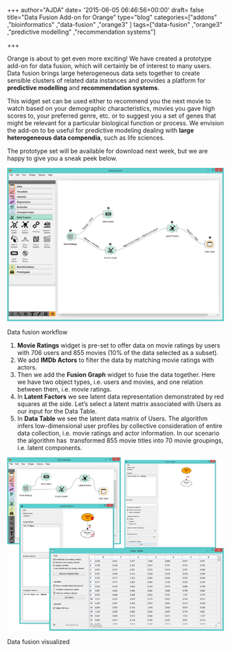+++
author="AJDA"
date= '2015-06-05 06:46:56+00:00'
draft= false
title="Data Fusion Add-on for Orange"
type="blog"
categories=["addons" ,"bioinformatics" ,"data-fusion" ,"orange3" ]
tags=["data-fusion" ,"orange3" ,"predictive modelling" ,"recommendation systems"]

+++

Orange is about to get even more exciting! We have created a prototype add-on for data fusion, which will certainly be of interest to many users. Data fusion brings large heterogeneous data sets together to create sensible clusters of related data instances and provides a platform for **predictive modelling** and **recommendation systems**.

This widget set can be used either to recommend you the next movie to watch based on your demographic characteristics, movies you gave high scores to, your preferred genre, etc. or to suggest you a set of genes that might be relevant for a particular biological function or process. We envision the add-on to be useful for predictive modeling dealing with **large heterogeneous data compendia**, such as life sciences.

The prototype set will be available for download next week, but we are happy to give you a sneak peek below.

![](/images/2015/06/data-fusion-example-workflow-stamped.png)

Data fusion workflow


1. **Movie Ratings** widget is pre-set to offer data on movie ratings by users with 706 users and 855 movies (10% of the data selected as a subset).
2. We add **IMDb Actors** to filter the data by matching movie ratings with actors.
3. Then we add the **Fusion Graph** widget to fuse the data together. Here we have two object types, i.e. users and movies, and one relation between them, i.e. movie ratings.
4. In **Latent Factors** we see latent data representation demonstrated by red squares at the side. Let’s select a latent matrix associated with Users as our input for the Data Table.
5. In **Data Table** we see the latent data matrix of Users. The algorithm infers low-dimensional user profiles by collective consideration of entire data collection, i.e. movie ratings and actor information. In our scenario the algorithm has  transformed 855 movie titles into 70 movie groupings, i.e. latent components.

![](/images/2015/06/fusion.png)

Data fusion visualized
